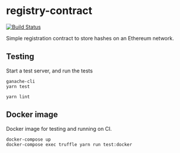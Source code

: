 # registry-contract

[![Build Status](https://travis-ci.org/GovTechSG/registry-contract.svg?branch=master)](https://travis-ci.org/GovTechSG/registry-contract)

Simple registration contract to store hashes on an Ethereum network.

## Testing

Start a test server, and run the tests

```
ganache-cli
yarn test
```

```
yarn lint
```

## Docker image

Docker image for testing and running on CI.

    docker-compose up
    docker-compose exec truffle yarn run test:docker
